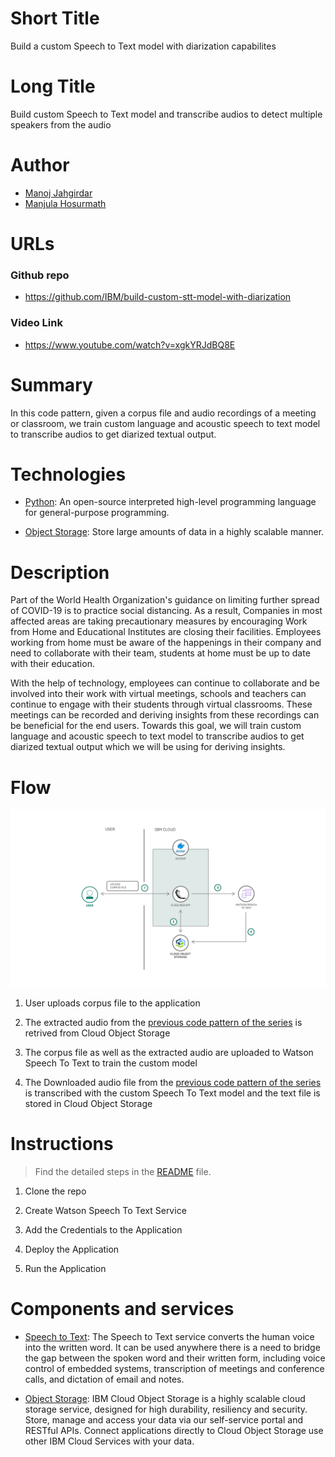 # Short Title

Build a custom Speech to Text model with diarization capabilites

# Long Title

Build custom Speech to Text model and transcribe audios to detect multiple speakers from the audio


# Author
* [Manoj Jahgirdar](https://www.linkedin.com/in/manoj-jahgirdar-6b5b33142/)
* [Manjula Hosurmath](https://www.linkedin.com/in/manjula-g-hosurmath-0b47031)

# URLs

### Github repo

* https://github.com/IBM/build-custom-stt-model-with-diarization


### Video Link
* https://www.youtube.com/watch?v=xgkYRJdBQ8E

# Summary

In this code pattern, given a corpus file and audio recordings of a meeting or classroom, we train custom language and acoustic speech to text model to transcribe audios to get diarized textual output. 

# Technologies

* [Python](https://developer.ibm.com/technologies/python): An open-source interpreted high-level programming language for general-purpose programming.

* [Object Storage](https://developer.ibm.com/technologies/object-storage): Store large amounts of data in a highly scalable manner.

# Description

Part of the World Health Organization's guidance on limiting further spread of COVID-19 is to practice social distancing. As a result, Companies in most affected areas are taking precautionary measures by encouraging Work from Home and Educational Institutes are closing their facilities. Employees working from home must be aware of the happenings in their company and need to collaborate with their team, students at home must be up to date with their education.

With the help of technology, employees can continue to collaborate and be involved into their work with virtual meetings, schools and teachers can continue to engage with their students through virtual classrooms. These meetings can be recorded and deriving insights from these recordings can be beneficial for the end users. Towards this goal, we will train custom language and acoustic speech to text model to transcribe audios to get diarized textual output which we will be using for deriving insights.

# Flow

<!--add an image in this path-->
![architecture](doc/source/images/architecture.png)

1. User uploads corpus file to the application

2. The extracted audio from the [previous code pattern of the series](https://github.com/IBM/convert-video-to-audio) is retrived from Cloud Object Storage

3. The corpus file as well as the extracted audio are uploaded to Watson Speech To Text to train the custom model

4. The Downloaded audio file from the [previous code pattern of the series](https://github.com/IBM/convert-video-to-audio) is transcribed with the custom Speech To Text model and the text file is stored in Cloud Object Storage

# Instructions

> Find the detailed steps in the [README](https://github.com/IBM/build-custom-stt-model-with-diarization/blob/master/README.md) file.


1. Clone the repo

2. Create Watson Speech To Text Service

3. Add the Credentials to the Application

4. Deploy the Application

5. Run the Application

# Components and services

* [Speech to Text](https://cloud.ibm.com/catalog/services/speech-to-text): The Speech to Text service converts the human voice into the written word. It can be used anywhere there is a need to bridge the gap between the spoken word and their written form, including voice control of embedded systems, transcription of meetings and conference calls, and dictation of email and notes.

* [Object Storage](https://cloud.ibm.com/catalog/services/cloud-object-storage): IBM Cloud Object Storage is a highly scalable cloud storage service, designed for high durability, resiliency and security. Store, manage and access your data via our self-service portal and RESTful APIs. Connect applications directly to Cloud Object Storage use other IBM Cloud Services with your data.
